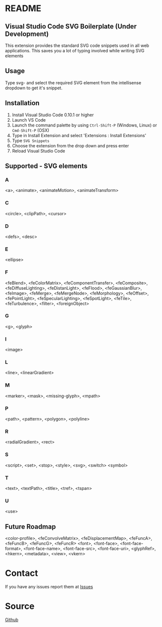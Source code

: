 # README
## Visual Studio Code SVG Boilerplate (Under Development)
 
This extension provides the standard SVG code snippets used in all web applications. This saves you a lot of typing
involved while writing SVG elements

## Usage

Type svg- and select the required SVG element from the intellisense dropdown to get it's snippet.

## Installation

1. Install Visual Studio Code 0.10.1 or higher
2. Launch VS Code
3. Launch the command palette by using `Ctrl-Shift-P` (Windows, Linux) or `Cmd-Shift-P` (OSX)
4. Type in Install Extension and select 'Extensions : Install Extensions'
5. Type `SVG Snippets`
6. Choose the extension from the drop down and press enter
7. Reload Visual Studio Code

## Supported - SVG elements

### A
&lt;a&gt;,
&lt;animate&gt;,
&lt;animateMotion&gt;,
&lt;animateTransform&gt;
### C
&lt;circle&gt;,
&lt;clipPath&gt;,
&lt;cursor&gt;
### D
&lt;defs&gt;,
&lt;desc&gt;
### E
&lt;ellipse&gt;
### F
&lt;feBlend&gt;,
&lt;feColorMatrix&gt;,
&lt;feComponentTransfer&gt;,
&lt;feComposite&gt;,
&lt;feDiffuseLighting&gt;,
&lt;feDistanLight&gt;,
&lt;feFlood&gt;,
&lt;feGaussianBlur&gt;,
&lt;feImage&gt;,
&lt;feMerge&gt;,
&lt;feMergeNode&gt;,
&lt;feMorphology&gt;,
&lt;feOffset&gt;,
&lt;fePointLight&gt;,
&lt;feSpecularLighting&gt;,
&lt;feSpotLight&gt;,
&lt;feTile&gt;,
&lt;feTurbulence&gt;,
&lt;filter&gt;,
&lt;foreignObject&gt;
### G
&lt;g&gt;,
&lt;glyph&gt;
### I
&lt;image&gt;
### L
&lt;line&gt;,
&lt;linearGradient&gt;
### M
&lt;marker&gt;,
&lt;mask&gt;,
&lt;missing-glyph&gt;,
&lt;mpath&gt;
### P
&lt;path&gt;,
&lt;pattern&gt;,
&lt;polygon&gt;,
&lt;polyline&gt;
### R
&lt;radialGradient&gt;,
&lt;rect&gt;
### S
&lt;script&gt;,
&lt;set&gt;,
&lt;stop&gt;,
&lt;style&gt;,
&lt;svg&gt;,
&lt;switch&gt;
&lt;symbol&gt;
### T
&lt;text&gt;,
&lt;textPath&gt;,
&lt;title&gt;,
&lt;tref&gt;,
&lt;tspan&gt;
### U
&lt;use&gt;

## Future Roadmap
&lt;color-profile&gt;,
&lt;feConvolveMatrix&gt;,
&lt;feDisplacementMap&gt;,
&lt;feFuncA&gt;,
&lt;feFuncB&gt;,
&lt;feFuncG&gt;,
&lt;feFuncR&gt;
&lt;font&gt;,
&lt;font-face&gt;,
&lt;font-face-format&gt;,
&lt;font-face-name&gt;,
&lt;font-face-src&gt;,
&lt;font-face-uri&gt;,
&lt;glyphRef&gt;,
&lt;hkern&gt;,
&lt;metadata&gt;,
&lt;view&gt;,
&lt;vkern&gt;

# Contact
If you have any issues report them at [Issues](https://github.com/sidthesloth92/vsc_svg_snippets/issues)

# Source
[Github](https://github.com/sidthesloth92/vsc_svg_snippets)

